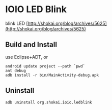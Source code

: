 IOIO LED Blink
==============
blink LED [http://shokai.org/blog/archives/5625](http://shokai.org/blog/archives/5625)


Build and Install
-----------------

use Eclipse+ADT, or

    android update project --path `pwd`
    ant debug
    adb install -r bin/MainActivity-debug.apk


Uninstall
---------

    adb uninstall org.shokai.ioio.ledblink
